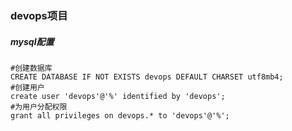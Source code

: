 ### devops项目





##### mysql配置
```
#创建数据库
CREATE DATABASE IF NOT EXISTS devops DEFAULT CHARSET utf8mb4;
#创建用户
create user 'devops'@'%' identified by 'devops';
#为用户分配权限
grant all privileges on devops.* to 'devops'@'%';
```